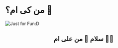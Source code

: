 

# من کی ام؟ 👋


<img  src="https://github.com/alipg23/alipg23/assets/106647403/9f45a4eb-8e19-439b-81f6-b36296cec27f" alt = "Just for Fun:D">

<h2 align = center>سلام 👋 من علی ام 👨‍💻</h2>

